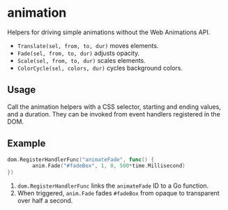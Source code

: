 # animation

Helpers for driving simple animations without the Web Animations API.

- `Translate(sel, from, to, dur)` moves elements.
- `Fade(sel, from, to, dur)` adjusts opacity.
- `Scale(sel, from, to, dur)` scales elements.
- `ColorCycle(sel, colors, dur)` cycles background colors.

## Usage

Call the animation helpers with a CSS selector, starting and ending values,
and a duration. They can be invoked from event handlers registered in the DOM.

## Example

```go
dom.RegisterHandlerFunc("animateFade", func() {
        anim.Fade("#fadeBox", 1, 0, 500*time.Millisecond)
})
```

1. `dom.RegisterHandlerFunc` links the `animateFade` ID to a Go function.
2. When triggered, `anim.Fade` fades `#fadeBox` from opaque to transparent
   over half a second.
